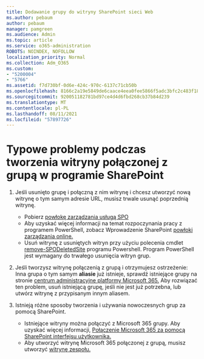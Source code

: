 ```yaml
---
title: Dodawanie grupy do witryny SharePoint sieci Web
ms.author: pebaum
author: pebaum
manager: pamgreen
ms.audience: Admin
ms.topic: article
ms.service: o365-administration
ROBOTS: NOINDEX, NOFOLLOW
localization_priority: Normal
ms.collection: Adm_O365
ms.custom:
- "5200004"
- "5766"
ms.assetid: f7d730bf-0d6e-424c-970c-6137c71cb50b
ms.openlocfilehash: 8166c2a19e5849de6caace4eea0fee5866f5adc3bfc2c483f18fc788c1bf2fa9
ms.sourcegitcommit: 920051182781bd97ce4d4d6fbd268cb37b84d239
ms.translationtype: MT
ms.contentlocale: pl-PL
ms.lasthandoff: 08/11/2021
ms.locfileid: "57897726"
---
```

# <a name="common-issues-when-creating-a-group-connected-site-in-sharepoint"></a>Typowe problemy podczas tworzenia witryny połączonej z grupą w programie SharePoint

1. Jeśli usunięto grupę i połączną z nim witrynę i chcesz utworzyć nową witrynę o tym samym adresie URL, musisz trwale usunąć poprzednią witrynę.

   - Pobierz [powłokę zarządzania usługą SPO](https://support.office.com/article/introduction-to-the-sharepoint-online-management-shell-c16941c3-19b4-4710-8056-34c034493429)
   - Aby uzyskać więcej informacji na temat rozpoczynania pracy z programem PowerShell, zobacz Wprowadzenie SharePoint [powłoki zarządzania online.](https://docs.microsoft.com/powershell/module/sharepoint-online/remove-sposite)
   - Usuń witrynę z usuniętych witryn przy użyciu polecenia cmdlet [remove-SPODeletedSite](https://docs.microsoft.com/powershell/module/sharepoint-online/remove-sposite?view=sharepoint-ps) programu Powershell. Program PowerShell jest wymagany do trwałego usunięcia witryn grup.

1. Jeśli tworzysz witrynę połączenią z grupą i otrzymujesz ostrzeżenie: Inna grupa o tym samym **aliasie** już istnieje, sprawdź istniejące grupy na stronie [centrum administracyjne platformy Microsoft 365.](https://admin.microsoft.com/AdminPortal/Home#/groups) Aby rozwiązać ten problem, usuń istniejącą grupę, jeśli nie jest już potrzebna, lub utwórz witrynę z przypisanym innym aliasem.

1. Istnieją różne sposoby tworzenia i używania nowoczesnych grup za pomocą SharePoint.

   - Istniejące witryny można połączyć z Microsoft 365 grupy. Aby uzyskać więcej informacji, [Połączenie Microsoft 365 za pomocą SharePoint interfejsu użytkownika.](https://docs.microsoft.com/sharepoint/dev/transform/modernize-connect-to-office365-group#connect-an-office-365-group-using-the-sharepoint-user-interface)
   - Aby utworzyć witrynę Microsoft 365 połączonej z grupą, musisz utworzyć [witrynę zespołu.](https://admin.microsoft.com/sharepoint)
